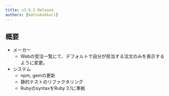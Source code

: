 ```yaml
---
title: v3.9.5 Release
authors: [matsubokkuri]
---
```


## 概要

- メーカー
  - Webの受注一覧にて、デフォルトで自分が担当する注文のみを表示するように変更。
- システム
  - npm, gemの更新
  - 静的テストのリファクタリング
  - RubyのsyntaxをRuby 3.1に準拠

